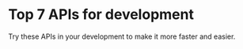 # Top 7 APIs for development

Try these APIs in your development to make it more faster and easier.
